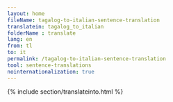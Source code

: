 ```yaml
---
layout: home
fileName: tagalog-to-italian-sentence-translation
translatein: tagalog_to_italian
folderName : translate
lang: en
from: tl
to: it
permalink: /tagalog-to-italian-sentence-translation
tool: sentence-translations
nointernationalization: true
---
```

{% include section/translateinto.html %}
